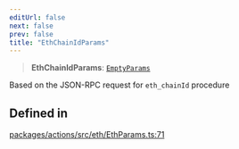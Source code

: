 ```yaml
---
editUrl: false
next: false
prev: false
title: "EthChainIdParams"
---
```


> **EthChainIdParams**: [`EmptyParams`](/reference/tevm/actions/type-aliases/emptyparams/)

Based on the JSON-RPC request for `eth_chainId` procedure

## Defined in

[packages/actions/src/eth/EthParams.ts:71](https://github.com/qbzzt/tevm-monorepo/blob/main/packages/actions/src/eth/EthParams.ts#L71)
